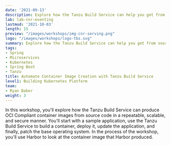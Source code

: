```yaml
---
date: '2021-09-13'
description: Explore how the Tanzu Build Service can help you get from source code to containers in a repeatable and secure manner.
lab: lab-cnr-eventing
lastmod: '2021-10-03'
length: 15
preview: "/images/workshops/img-cnr-serving.png"
logo: "/images/workshops/logo-tbs.svg"
summary: Explore how the Tanzu Build Service can help you get from source code to containers in a repeatable and secure manner.
tags:
- Spring
- Microservices
- Kubernetes
- Spring Boot
- Tanzu
title: Automate Container Image Creation with Tanzu Build Service
level1: Building Kubernetes Platform
team:
- Ryan Baker
weight: 3
---
```


In this workshop, you'll explore how the Tanzu Build Service can produce OCI Compliant container images from source code in a repeatable, scalable, and secure manner. You'll start with a sample application, use the Tanzu Build Service to build a container, deploy it, update the application, and finally, patch the base operating system. In the process of the workshop, you'll use Harbor to look at the container image that Harbor produced.